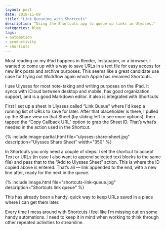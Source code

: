 ```yaml
---
layout: post
date: 2018-11-09
title: "Link Queueing with Shortcuts"
description: “Using the Shortcuts app to queue up links in Ulysses.”
categories: blog
tags:
- automation
- productivity
- shortcuts
---
```


Most reading on my iPad happens in Reeder, Instapaper, or a browser. I wanted to come up with a way to save URLs in a text file for easy access for new link posts and archive purposes. This seems like a great candidate use case for trying out Workflow again which Apple has renamed Shortcuts.

I use Ulysses for most note-taking and writing purposes on the iPad. It syncs with iCloud between desktop and mobile, has good organization support, and is a good Markdown editor. it also is integrated with Shortcuts.

First I set up a sheet in Ulysses called “Link Queue” where I'd keep a running list of URLs to save for later. After that placeholder is there, I pulled up the Share view on that Sheet (by sliding left to see more options), then tapped the “Copy Callback URL” option to grab the Sheet ID. That’s what’s needed in the action used in the Shortcut.

{% include image-partial.html file="ulysses-share-sheet.jpg" description="Ulysses Share Sheet" width="350" %}

In Shortcuts you only need a couple of steps. I set the shortcut to accept Text or URLs (in case I also want to append selected text blocks to the same file) and pass that to the “Add to Ulysses Sheet” action. This is where the ID copied above is entered. That’s all — link appended to the end, with a new line after, ready for the next in the queue.

{% include image.html file="shortcuts-link-queue.jpg" description="Shortcuts link queue" %}

This has already been a handy, quick way to keep URLs saved in a place where I can get them later.

Every time I mess around with Shortcuts I feel like I’m missing out on some handy automations. I need to keep it in mind when working to think through other repeated activities to streamline.